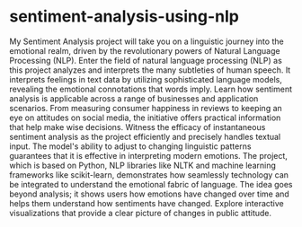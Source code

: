 # sentiment-analysis-using-nlp
My Sentiment Analysis project will take you on a linguistic journey into the emotional realm, driven by the revolutionary powers of Natural Language Processing (NLP).
Enter the field of natural language processing (NLP) as this project analyzes and interprets the many subtleties of human speech. It interprets feelings in text data by utilizing sophisticated language models, revealing the emotional connotations that words imply.
Learn how sentiment analysis is applicable across a range of businesses and application scenarios. From measuring consumer happiness in reviews to keeping an eye on attitudes on social media, the initiative offers practical information that help make wise decisions.
Witness the efficacy of instantaneous sentiment analysis as the project efficiently and precisely handles textual input. The model's ability to adjust to changing linguistic patterns guarantees that it is effective in interpreting modern emotions.
The project, which is based on Python, NLP libraries like NLTK and machine learning frameworks like scikit-learn, demonstrates how seamlessly technology can be integrated to understand the emotional fabric of language.
The idea goes beyond analysis; it shows users how emotions have changed over time and helps them understand how sentiments have changed. Explore interactive visualizations that provide a clear picture of changes in public attitude.
